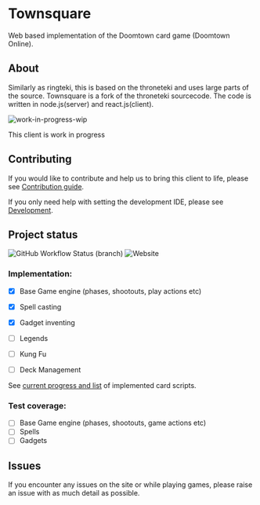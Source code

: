# Townsquare

Web based implementation of the Doomtown card game (Doomtown Online).

## About

Similarly as ringteki, this is based on the throneteki and uses large parts of the source. 
Townsquare is a fork of the throneteki sourcecode. The code is written in node.js(server) and react.js(client).  

![work-in-progress-wip](https://user-images.githubusercontent.com/10244559/111921254-edd64400-8a93-11eb-8efe-ca8707217470.png)

This client is work in progress

## Contributing

If you would like to contribute and help us to bring this client to life, please see [Contribution guide](https://github.com/townteki/townsquare/blob/master/docs/contributing.md).

If you only need help with setting the development IDE, please see [Development](https://github.com/townteki/townsquare/blob/master/docs/contributing.md#Development).

## Project status
![GitHub Workflow Status (branch)](https://img.shields.io/github/workflow/status/townteki/townsquare/Node.js%20CI/master?style=plastic)
![Website](https://img.shields.io/website?down_message=offline&style=plastic&up_message=online&url=https%3A%2F%2Fimg.shields.io%2Fwebsite%2Fhttps%2Fdev.doomtown.us%2Fplay)

### Implementation:

- [x] Base Game engine (phases, shootouts, play actions etc) 
- [x] Spell casting
- [x] Gadget inventing
- [ ] Legends

- [ ] Kung Fu
- [ ] Deck Management

See [current progress and list](https://github.com/townteki/townsquare/blob/master/docs/cardpool-status.md) of implemented card scripts.

### Test coverage:
- [ ] Base Game engine (phases, shootouts, game actions etc) 
- [ ] Spells
- [ ] Gadgets

## Issues
If you encounter any issues on the site or while playing games, please raise an issue with as much detail as possible.
